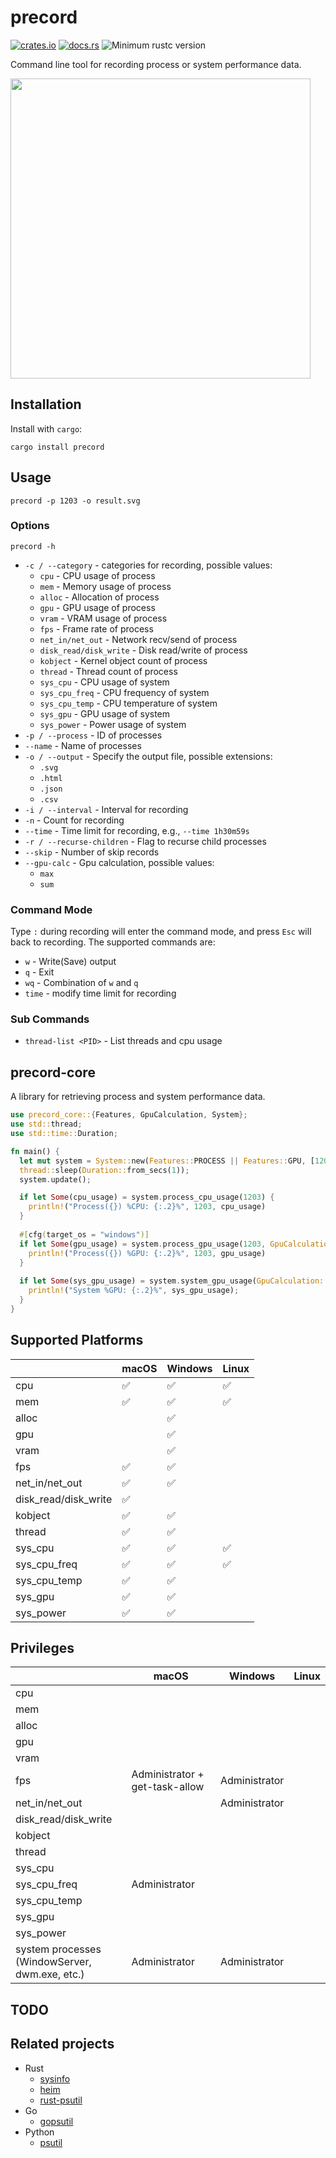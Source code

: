 # precord

[![crates.io](https://img.shields.io/crates/v/precord.svg)](https://crates.io/crates/precord)
[![docs.rs](https://docs.rs/precord/badge.svg)](https://docs.rs/precord)
![Minimum rustc version](https://img.shields.io/badge/rustc-1.64+-green.svg)

Command line tool for recording process or system performance data.

<img src="asset/Chrome.svg" width="480"></img>

## Installation

Install with `cargo`:

```shell
cargo install precord
```

## Usage

```shell
precord -p 1203 -o result.svg
```

### Options

```shell
precord -h
```

- `-c / --category` - categories for recording, possible values:
  - `cpu` - CPU usage of process
  - `mem` - Memory usage of process
  - `alloc` - Allocation of process
  - `gpu` - GPU usage of process
  - `vram` - VRAM usage of process
  - `fps` - Frame rate of process
  - `net_in/net_out` - Network recv/send of process
  - `disk_read/disk_write` - Disk read/write of process
  - `kobject` - Kernel object count of process
  - `thread` - Thread count of process
  - `sys_cpu` - CPU usage of system
  - `sys_cpu_freq` - CPU frequency of system
  - `sys_cpu_temp` - CPU temperature of system
  - `sys_gpu` - GPU usage of system
  - `sys_power` - Power usage of system
- `-p / --process` - ID of processes
- `--name` - Name of processes
- `-o / --output` - Specify the output file, possible extensions:
  - `.svg`
  - `.html`
  - `.json`
  - `.csv`
- `-i / --interval` - Interval for recording
- `-n` - Count for recording
- `--time` - Time limit for recording, e.g., `--time 1h30m59s`
- `-r / --recurse-children` - Flag to recurse child processes
- `--skip` - Number of skip records
- `--gpu-calc` - Gpu calculation, possible values:
  - `max`
  - `sum`

### Command Mode
Type `:` during recording will enter the command mode, and press `Esc` will back to recording. The supported commands are:
- `w` - Write(Save) output
- `q` - Exit
- `wq` - Combination of `w` and `q` 
- `time` - modify time limit for recording

### Sub Commands

- `thread-list <PID>` - List threads and cpu usage

## precord-core

A library for retrieving process and system performance data.

```rust
use precord_core::{Features, GpuCalculation, System};
use std::thread;
use std::time::Duration;

fn main() {
  let mut system = System::new(Features::PROCESS || Features::GPU, [1203]).unwrap();
  thread::sleep(Duration::from_secs(1));
  system.update();

  if let Some(cpu_usage) = system.process_cpu_usage(1203) {
    println!("Process({}) %CPU: {:.2}%", 1203, cpu_usage)
  }
  
  #[cfg(target_os = "windows")]
  if let Some(gpu_usage) = system.process_gpu_usage(1203, GpuCalculation::Max) {
    println!("Process({}) %GPU: {:.2}%", 1203, gpu_usage)
  }
  
  if let Some(sys_gpu_usage) = system.system_gpu_usage(GpuCalculation::Max) {
    println!("System %GPU: {:.2}%", sys_gpu_usage);
  }
}
```

## Supported Platforms

|                      | macOS              | Windows            | Linux              |
|----------------------|--------------------|--------------------|--------------------|
| cpu                  | :white_check_mark: | :white_check_mark: | :white_check_mark: |
| mem                  | :white_check_mark: | :white_check_mark: | :white_check_mark: |
| alloc                |                    | :white_check_mark: |                    |
| gpu                  |                    | :white_check_mark: |                    |
| vram                 |                    | :white_check_mark: |                    |
| fps                  | :white_check_mark: | :white_check_mark: |                    |
| net_in/net_out       | :white_check_mark: | :white_check_mark: |                    |
| disk_read/disk_write | :white_check_mark: |                    |                    |
| kobject              | :white_check_mark: | :white_check_mark: |                    |
| thread               | :white_check_mark: | :white_check_mark: |                    |
| sys_cpu              | :white_check_mark: | :white_check_mark: | :white_check_mark: |
| sys_cpu_freq         | :white_check_mark: | :white_check_mark: | :white_check_mark: |
| sys_cpu_temp         | :white_check_mark: | :white_check_mark: |                    |
| sys_gpu              | :white_check_mark: | :white_check_mark: |                    |
| sys_power            | :white_check_mark: | :white_check_mark: |                    |

## Privileges

|                                                    | macOS                          | Windows       | Linux |
|----------------------------------------------------|--------------------------------|---------------|-------|
| cpu                                                |                                |               |       |
| mem                                                |                                |               |       |
| alloc                                              |                                |               |       |
| gpu                                                |                                |               |       |
| vram                                               |                                |               |       |
| fps                                                | Administrator + get-task-allow | Administrator |       |
| net_in/net_out                                     |                                | Administrator |       |
| disk_read/disk_write                               |                                |               |       |
| kobject                                            |                                |               |       |
| thread                                             |                                |               |       |
| sys_cpu                                            |                                |               |       |
| sys_cpu_freq                                       | Administrator                  |               |       |
| sys_cpu_temp                                       |                                |               |       |
| sys_gpu                                            |                                |               |       |
| sys_power                                          |                                |               |       |
| system processes<br/>(WindowServer, dwm.exe, etc.) | Administrator                  | Administrator |       |


## TODO

## Related projects

- Rust
  - [sysinfo]
  - [heim]
  - [rust-psutil]
- Go
  - [gopsutil]
- Python
  - [psutil]

[sysinfo]: https://github.com/GuillaumeGomez/sysinfo
[heim]: https://github.com/heim-rs/heim
[rust-psutil]: https://github.com/rust-psutil/rust-psutil
[gopsutil]: https://github.com/shirou/gopsutil
[psutil]: https://github.com/giampaolo/psutil
